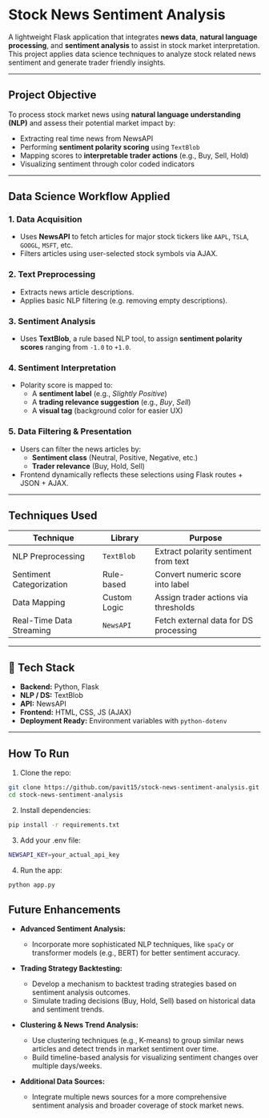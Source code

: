 # Stock News Sentiment Analysis

A lightweight Flask application that integrates **news data**, **natural language processing**, and **sentiment analysis** to assist in stock market interpretation. This project applies data science techniques to analyze stock related news sentiment and generate trader friendly insights.

---

## Project Objective

To process stock market news using **natural language understanding (NLP)** and assess their potential market impact by:

- Extracting real time news from NewsAPI
- Performing **sentiment polarity scoring** using `TextBlob`
- Mapping scores to **interpretable trader actions** (e.g., Buy, Sell, Hold)
- Visualizing sentiment through color coded indicators

---


## Data Science Workflow Applied

### 1. **Data Acquisition**
- Uses **NewsAPI** to fetch articles for major stock tickers like `AAPL`, `TSLA`, `GOOGL`, `MSFT`, etc.
- Filters articles using user-selected stock symbols via AJAX.

### 2. **Text Preprocessing**
- Extracts news article descriptions.
- Applies basic NLP filtering (e.g. removing empty descriptions).

### 3. **Sentiment Analysis**
- Uses **TextBlob**, a rule based NLP tool, to assign **sentiment polarity scores** ranging from `-1.0` to `+1.0`.

### 4. **Sentiment Interpretation**
- Polarity score is mapped to:
  - A **sentiment label** (e.g., *Slightly Positive*)
  - A **trading relevance suggestion** (e.g., *Buy*, *Sell*)
  - A **visual tag** (background color for easier UX)

### 5. **Data Filtering & Presentation**
- Users can filter the news articles by:
  - **Sentiment class** (Neutral, Positive, Negative, etc.)
  - **Trader relevance** (Buy, Hold, Sell)
- Frontend dynamically reflects these selections using Flask routes + JSON + AJAX.

---

## Techniques Used

| Technique                 | Library     | Purpose                               |
|--------------------------|-------------|----------------------------------------|
| NLP Preprocessing         | `TextBlob`  | Extract polarity sentiment from text   |
| Sentiment Categorization  | Rule-based  | Convert numeric score into label       |
| Data Mapping              | Custom Logic | Assign trader actions via thresholds   |
| Real-Time Data Streaming  | `NewsAPI`   | Fetch external data for DS processing  |

---

## 🧰 Tech Stack

- **Backend:** Python, Flask
- **NLP / DS:** TextBlob
- **API:** NewsAPI
- **Frontend:** HTML, CSS, JS (AJAX)
- **Deployment Ready:** Environment variables with `python-dotenv`

---

## How To Run

1. Clone the repo:
```bash
git clone https://github.com/pavit15/stock-news-sentiment-analysis.git
cd stock-news-sentiment-analysis
```

2. Install dependencies:
```bash
pip install -r requirements.txt
```

3. Add your .env file:
```bash
NEWSAPI_KEY=your_actual_api_key
```

4. Run the app:
```bash
python app.py
```

## Future Enhancements 

- **Advanced Sentiment Analysis:**
  - Incorporate more sophisticated NLP techniques, like `spaCy` or transformer models (e.g., BERT) for better sentiment accuracy.
  
- **Trading Strategy Backtesting:**
  - Develop a mechanism to backtest trading strategies based on sentiment analysis outcomes. 
  - Simulate trading decisions (Buy, Hold, Sell) based on historical data and sentiment trends.

- **Clustering & News Trend Analysis:**
  - Use clustering techniques (e.g., K-means) to group similar news articles and detect trends in market sentiment over time.
  - Build timeline-based analysis for visualizing sentiment changes over multiple days/weeks.

- **Additional Data Sources:**
  - Integrate multiple news sources for a more comprehensive sentiment analysis and broader coverage of stock market news.



